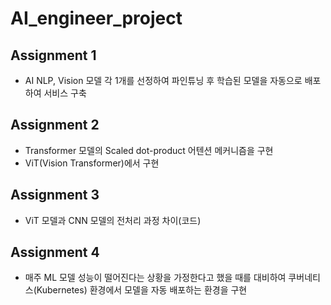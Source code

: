 # AI_engineer_project

## Assignment 1
- AI NLP, Vision 모델 각 1개를 선정하여 파인튜닝 후 학습된 모델을 자동으로 배포하여 서비스 구축

## Assignment 2
- Transformer 모델의 Scaled dot-product 어텐션 메커니즘을 구현
- ViT(Vision Transformer)에서 구현

## Assignment 3
- ViT 모델과 CNN 모델의 전처리 과정 차이(코드)

## Assignment 4
- 매주 ML 모델 성능이 떨어진다는 상황을 가정한다고 했을 때를 대비하여 쿠버네티스(Kubernetes) 환경에서 모델을 자동 배포하는 환경을 구현

